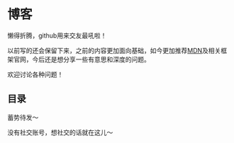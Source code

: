 # 博客

懒得折腾，github用来交友最吼啦！

以前写的还会保留下来，之前的内容更加面向基础，如今更加推荐[MDN](https://developer.mozilla.org/zh-CN/docs/Web)及相关框架官网，今后还是想分享一些有意思和深度的问题。

欢迎讨论各种问题！

## 目录

蓄势待发～

没有社交账号，想社交的话就在这儿～